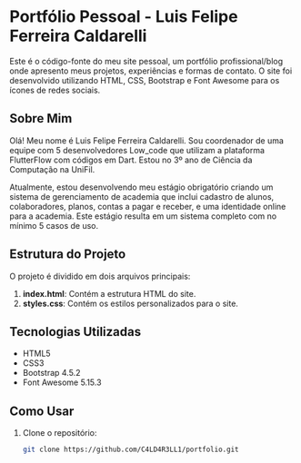 # Portfólio Pessoal - Luis Felipe Ferreira Caldarelli

Este é o código-fonte do meu site pessoal, um portfólio profissional/blog onde apresento meus projetos, experiências e formas de contato. O site foi desenvolvido utilizando HTML, CSS, Bootstrap e Font Awesome para os ícones de redes sociais.

## Sobre Mim

Olá! Meu nome é Luis Felipe Ferreira Caldarelli. Sou coordenador de uma equipe com 5 desenvolvedores Low_code que utilizam a plataforma FlutterFlow com códigos em Dart. Estou no 3º ano de Ciência da Computação na UniFil.

Atualmente, estou desenvolvendo meu estágio obrigatório criando um sistema de gerenciamento de academia que inclui cadastro de alunos, colaboradores, planos, contas a pagar e receber, e uma identidade online para a academia. Este estágio resulta em um sistema completo com no mínimo 5 casos de uso.

## Estrutura do Projeto

O projeto é dividido em dois arquivos principais:

1. **index.html**: Contém a estrutura HTML do site.
2. **styles.css**: Contém os estilos personalizados para o site.

## Tecnologias Utilizadas

- HTML5
- CSS3
- Bootstrap 4.5.2
- Font Awesome 5.15.3

## Como Usar

1. Clone o repositório:
   ```bash
   git clone https://github.com/C4LD4R3LL1/portfolio.git
